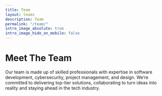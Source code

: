 ```yaml
---
title: Team
layout: teams
description: Team
permalink: "/team/"
intro_image_absolute: true
intro_image_hide_on_mobile: false
---
```


# Meet The Team

Our team is made up of skilled professionals with expertise in software development, cybersecurity, project management, and design. We’re committed to delivering top-tier solutions, collaborating to turn ideas into reality and staying ahead in the tech industry.